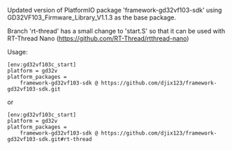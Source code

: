 Updated version of PlatformIO package 'framework-gd32vf103-sdk' using GD32VF103_Firmware_Library_V1.1.3 as the base package.

Branch 'rt-thread' has a small change to 'start.S' so that it can be used with RT-Thread Nano
(https://github.com/RT-Thread/rtthread-nano)

Usage:

```
[env:gd32vf103c_start]
platform = gd32v
platform_packages =
    framework-gd32vf103-sdk @ https://github.com/djix123/framework-gd32vf103-sdk.git
```

or

```
[env:gd32vf103c_start]
platform = gd32v
platform_packages =
    framework-gd32vf103-sdk @ https://github.com/djix123/framework-gd32vf103-sdk.git#rt-thread
```
